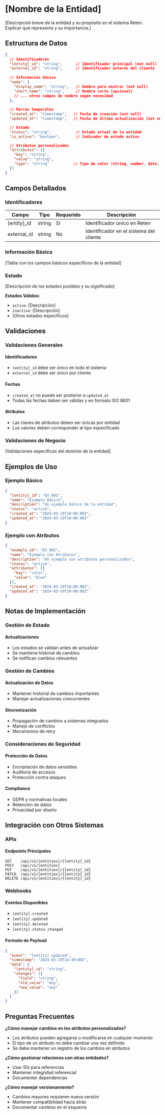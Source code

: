 # [Nombre de la Entidad]

[Descripción breve de la entidad y su propósito en el sistema Reten. Explicar qué representa y su importancia.]

## Estructura de Datos

```json
{
  // Identificadores
  "[entity]_id": "string",      // Identificador principal (not null)
  "external_id": "string",      // Identificador externo del cliente
  
  // Información básica
  "name": {
    "display_name": "string",   // Nombre para mostrar (not null)
    "short_name": "string",     // Nombre corto (opcional)
    // ... otros campos de nombre según necesidad
  },
  
  // Marcas temporales
  "created_at": "timestamp",   // Fecha de creación (not null)
  "updated_at": "timestamp",   // Fecha de última actualización (not null)

  // Estado
  "status": "string",           // Estado actual de la entidad
  "is_active": "boolean",       // Indicador de estado activo

  // Atributos personalizados
  "attributes": [{
    "key": "string",
    "value": "string",
    "type": "string"           // Tipo de valor (string, number, date, boolean)
  }]
}
```

## Campos Detallados

### Identificadores

| Campo       | Tipo   | Requerido | Descripción                             |
| ----------- | ------ | --------- | --------------------------------------- |
| [entity]_id | string | Sí        | Identificador único en Reten            |
| external_id | string | No        | Identificador en el sistema del cliente |

### Información Básica

[Tabla con los campos básicos específicos de la entidad]

### Estado

[Descripción de los estados posibles y su significado]

**Estados Válidos:**
- `active`: [Descripción]
- `inactive`: [Descripción]
- [Otros estados específicos]

## Validaciones

### Validaciones Generales

#### Identificadores
- `[entity]_id` debe ser único en todo el sistema
- `external_id` debe ser único por cliente

#### Fechas
- `created_at` no puede ser posterior a `updated_at`
- Todas las fechas deben ser válidas y en formato ISO 8601

#### Atributos
- Las claves de atributos deben ser únicas por entidad
- Los valores deben corresponder al tipo especificado

### Validaciones de Negocio

[Validaciones específicas del dominio de la entidad]

## Ejemplos de Uso

### Ejemplo Básico

```json
{
  "[entity]_id": "EX_001",
  "name": "Ejemplo Básico",
  "description": "Un ejemplo básico de la entidad",
  "status": "active",
  "created_at": "2024-03-19T10:00:00Z",
  "updated_at": "2024-03-19T10:00:00Z"
}
```

### Ejemplo con Atributos

```json
{
  "example_id": "EX_002",
  "name": "Ejemplo con Atributos",
  "description": "Un ejemplo con atributos personalizados",
  "status": "active",
  "attributes": [{
    "key": "color",
    "value": "blue"
  }],
  "created_at": "2024-03-19T10:00:00Z",
  "updated_at": "2024-03-19T10:00:00Z"
}
```

## Notas de Implementación

### Gestión de Estado

#### Actualizaciones

- Los estados se validan antes de actualizar
- Se mantiene historial de cambios
- Se notifican cambios relevantes

### Gestión de Cambios

#### Actualización de Datos
- Mantener historial de cambios importantes
- Manejar actualizaciones concurrentes

#### Sincronización
- Propagación de cambios a sistemas integrados
- Manejo de conflictos
- Mecanismos de retry

### Consideraciones de Seguridad

#### Protección de Datos
- Encriptación de datos sensibles
- Auditoría de accesos
- Protección contra ataques

#### Compliance
- GDPR y normativas locales
- Retención de datos
- Privacidad por diseño

## Integración con Otros Sistemas

### APIs

#### Endpoints Principales
```
GET    /api/v1/[entities]/{[entity]_id}
POST   /api/v1/[entities]
PUT    /api/v1/[entities]/{[entity]_id}
PATCH  /api/v1/[entities]/{[entity]_id}
DELETE /api/v1/[entities]/{[entity]_id}
```

### Webhooks

#### Eventos Disponibles
- `[entity].created`
- `[entity].updated`
- `[entity].deleted`
- `[entity].status_changed`

#### Formato de Payload
```json
{
  "event": "[entity].updated",
  "timestamp": "2024-03-19T14:30:00Z",
  "data": {
    "[entity]_id": "string",
    "changes": [{
      "field": "string",
      "old_value": "any",
      "new_value": "any"
    }]
  }
}
```

## Preguntas Frecuentes

**¿Cómo manejar cambios en los atributos personalizados?**
- Los atributos pueden agregarse o modificarse en cualquier momento
- El tipo de un atributo no debe cambiar una vez definido
- Se debe mantener un registro de los cambios en atributos

**¿Cómo gestionar relaciones con otras entidades?**
- Usar IDs para referencias
- Mantener integridad referencial
- Documentar dependencias

**¿Cómo manejar versionamiento?**
- Cambios mayores requieren nueva versión
- Mantener compatibilidad hacia atrás
- Documentar cambios en el esquema 